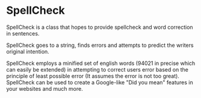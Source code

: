 # SpellCheck
SpellCheck is a class that hopes to provide spellcheck and 
word correction in sentences.

SpellCheck goes to a string, finds errors and attempts to predict the writers
original intention.

SpellCheck employs a minified set of english words (94021 in precise 
which can easily be extended) in attempting to correct users error based 
on the principle of least possible error (It assumes the error is not too great).
SpellCheck can be used to create a Google-like "Did you mean" features in your
websites and much more.
